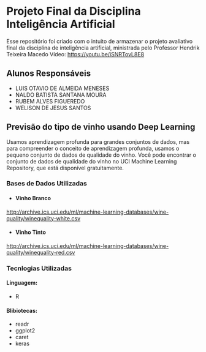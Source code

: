 # Projeto Final da Disciplina Inteligência Artificial

Esse repositório foi criado com o intuito de armazenar o projeto avaliativo final da disciplina de inteligência artificial, ministrada pelo Professor Hendrik Teixeira Macedo
Vídeo: https://youtu.be/iSNRTovL8E8

## Alunos Responsáveis

- LUIS OTAVIO DE ALMEIDA MENESES
- NALDO BATISTA SANTANA MOURA
- RUBEM ALVES FIGUEREDO
- WELISON DE JESUS SANTOS

## Previsão do tipo de vinho usando Deep Learning

Usamos aprendizagem profunda para grandes conjuntos de dados, mas para compreender o conceito de aprendizagem profunda, usamos o pequeno conjunto de dados de qualidade do vinho. Você pode encontrar o conjunto de dados de qualidade do vinho no UCI Machine Learning Repository, que está disponível gratuitamente.

### Bases de Dados Utilizadas

- #### Vinho Branco

http://archive.ics.uci.edu/ml/machine-learning-databases/wine-quality/winequality-white.csv

- #### Vinho Tinto

http://archive.ics.uci.edu/ml/machine-learning-databases/wine-quality/winequality-red.csv

### Tecnlogias Utilizadas

#### Linguagem:

- R

#### Blibiotecas:

- readr
- ggplot2
- caret
- keras
